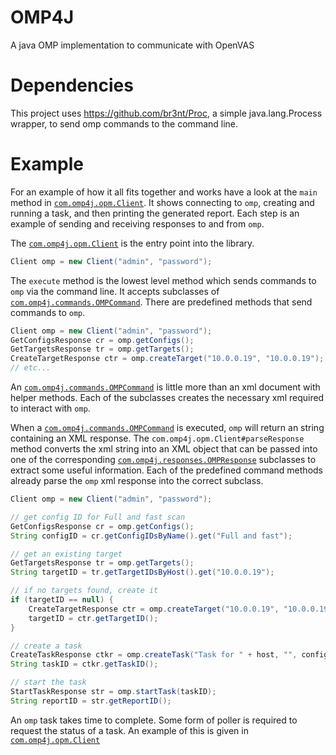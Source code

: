 OMP4J
=====

A java OMP implementation to communicate with OpenVAS

Dependencies
============

This project uses https://github.com/br3nt/Proc, a simple java.lang.Process wrapper, to send omp commands to the command line.

Example
=======

For an example of how it all fits together and works have a look at the `main` method in [`com.omp4j.opm.Client`](https://github.com/br3nt/OMP4J/blob/master/src/com/omp4j/omp/Client.java).  It shows connecting to `omp`, creating and running a task, and then printing the generated report.  Each step is an example of sending and receiving responses to and from `omp`. 

The [`com.omp4j.opm.Client`](https://github.com/br3nt/OMP4J/blob/master/src/com/omp4j/omp/Client.java) is the entry point into the library.

```java
Client omp = new Client("admin", "password");
```

The `execute` method is the lowest level method which sends commands to `omp` via the command line.  It accepts subclasses of [`com.omp4j.commands.OMPCommand`](https://github.com/br3nt/OMP4J/blob/master/src/com/omp4j/commands/OMPCommand.java).  There are predefined methods that send commands to `omp`.

```java
Client omp = new Client("admin", "password");
GetConfigsResponse cr = omp.getConfigs();
GetTargetsResponse tr = omp.getTargets();
CreateTargetResponse ctr = omp.createTarget("10.0.0.19", "10.0.0.19");
// etc...
```

An [`com.omp4j.commands.OMPCommand`](https://github.com/br3nt/OMP4J/blob/master/src/com/omp4j/commands/OMPCommand.java) is little more than an xml document with helper methods.  Each of the subclasses creates the necessary xml required to interact with `omp`.

When a [`com.omp4j.commands.OMPCommand`](https://github.com/br3nt/OMP4J/blob/master/src/com/omp4j/commands/OMPCommand.java) is executed, `omp` will return an string containing an XML response.  The `com.omp4j.opm.Client#parseResponse` method converts the xml string into an XML object that can be passed into one of the corresponding [`com.omp4j.responses.OMPResponse`](https://github.com/br3nt/OMP4J/blob/master/src/com/omp4j/responses/OMPResponse.java) subclasses to extract some useful information.  Each of the predefined command methods already parse the `omp` xml response into the correct subclass.

```java
Client omp = new Client("admin", "password");

// get config ID for Full and fast scan
GetConfigsResponse cr = omp.getConfigs();
String configID = cr.getConfigIDsByName().get("Full and fast");

// get an existing target
GetTargetsResponse tr = omp.getTargets();
String targetID = tr.getTargetIDsByHost().get("10.0.0.19");

// if no targets found, create it
if (targetID == null) {
    CreateTargetResponse ctr = omp.createTarget("10.0.0.19", "10.0.0.19");
    targetID = ctr.getTargetID();
}

// create a task
CreateTaskResponse ctkr = omp.createTask("Task for " + host, "", configID, targetID);
String taskID = ctkr.getTaskID();

// start the task
StartTaskResponse str = omp.startTask(taskID);
String reportID = str.getReportID();
```

An `omp` task takes time to complete.  Some form of poller is required to request the status of a task.  An example of this is given in [`com.omp4j.opm.Client`](https://github.com/br3nt/OMP4J/blob/master/src/com/omp4j/omp/Client.java)
